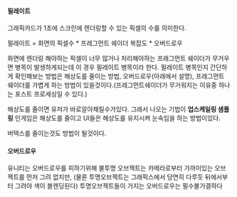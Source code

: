 #### 필레이트

그래픽카드가 1초에 스크린에 렌더링할 수 있는 픽셀의 수를 의미한다.

필레이트 = 화면의 픽셀수 * 프레그먼트 쉐이더 복잡도 * 오버드로우

화면에 렌더링 해야하는 픽셀이 너무 많거나 처리해야하는 프래그먼트 쉐이더가 무거우면 병목이 발생하게되는데 이 경우 필레이트 병목이라 한다. 필레이트 병목인지 간단하게 확인해보는 방법은 해상도를 줄이는 방법, 오버드로우(아래에서 설명), 프레그먼트 쉐이더를 가볍게 하는 방법이 있을것이다.(프레그먼트쉐이더가 무거워지는 이유중 하나는 포스트 프로세싱일 수 있다.)

해상도를 줄이면 유저가 바로알아채릴수가있다. 그래서 나오는 기법이 **업스케일링 샘플링** 인게임은 해상도를 줄이고 UI들은 해상도를 유지시켜 눈속임을 하는 방법이있다.

버텍스를 줄이는것도 방법이 될것이다.



#### 오버드로우

유니티는 오버드로우를 피하기위해 불투명 오브젝트는 카메라로부터 가까이있는 오브젝트를 먼저 그려 없지만, (물론 투명오브젝트는 그래픽스에서 당연히 다루듯 뒤에서부터 그려야 색이 블렌딩된다) 투명오브젝트들이 가지는 오버드로우는 필수불가결하다



